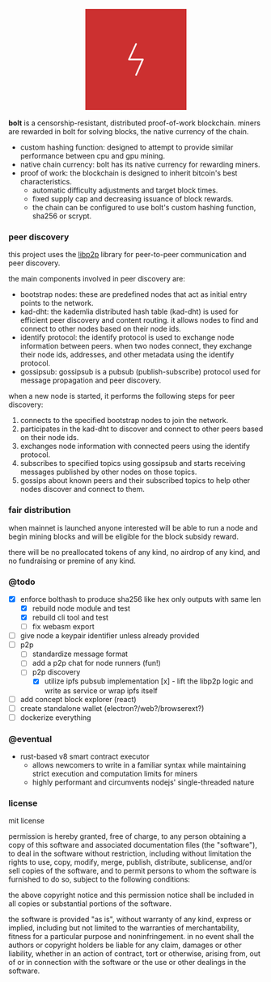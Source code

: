 <p align="center">
  <img src="assets/logo-red-bg.svg" height="200">
</p>

**bolt** is a censorship-resistant, distributed proof-of-work blockchain. miners
are rewarded in bolt for solving blocks, the native currency of the chain.

- custom hashing function: designed to attempt to provide similar performance between cpu and gpu mining.
- native chain currency: bolt has its native currency for rewarding miners.
- proof of work: the blockchain is designed to inherit bitcoin's best characteristics.
  - automatic difficulty adjustments and target block times.
  - fixed supply cap and decreasing issuance of block rewards.
  - the chain can be configured to use bolt's custom hashing function, sha256 or scrypt.

### peer discovery

this project uses the [libp2p](https://libp2p.io/) library for peer-to-peer 
communication and peer discovery.

the main components involved in peer discovery are:

- bootstrap nodes: these are predefined nodes that act as initial entry points to the network.
- kad-dht: the kademlia distributed hash table (kad-dht) is used for efficient peer discovery and content routing. it allows nodes to find and connect to other nodes based on their node ids.
- identify protocol: the identify protocol is used to exchange node information between peers. when two nodes connect, they exchange their node ids, addresses, and other metadata using the identify protocol.
- gossipsub: gossipsub is a pubsub (publish-subscribe) protocol used for message propagation and peer discovery.

when a new node is started, it performs the following steps for peer discovery:

1. connects to the specified bootstrap nodes to join the network.
1. participates in the kad-dht to discover and connect to other peers based on their node ids.
1. exchanges node information with connected peers using the identify protocol.
1. subscribes to specified topics using gossipsub and starts receiving messages published by other nodes on those topics.
1. gossips about known peers and their subscribed topics to help other nodes discover and connect to them.


### fair distribution
when mainnet is launched anyone interested will be able to run a node and 
begin mining blocks and will be eligible for the block subsidy reward.

there will be no preallocated tokens of any kind, no airdrop of any kind,
and no fundraising or premine of any kind.

### @todo
- [x] enforce bolthash to produce sha256 like hex only outputs with same len
  - [x] rebuild node module and test
  - [x] rebuild cli tool and test
  - [ ] fix webasm export
- [ ] give node a keypair identifier unless already provided
- [ ] p2p
  - [ ] standardize message format
  - [ ] add a p2p chat for node runners (fun!)
  - [ ] p2p discovery
    - [x] utilize ipfs pubsub implementation
      [x] - lift the libp2p logic and write as service or wrap ipfs itself
- [ ] add concept block explorer (react)
- [ ] create standalone wallet (electron?/web?/browserext?)
- [ ] dockerize everything

### @eventual
- rust-based v8 smart contract executor
  - allows newcomers to write in a familiar syntax while maintaining strict execution and computation limits for miners
  - highly performant and circumvents nodejs' single-threaded nature

### license

mit license

permission is hereby granted, free of charge, to any person obtaining a copy
of this software and associated documentation files (the "software"), to deal
in the software without restriction, including without limitation the rights
to use, copy, modify, merge, publish, distribute, sublicense, and/or sell
copies of the software, and to permit persons to whom the software is
furnished to do so, subject to the following conditions:

the above copyright notice and this permission notice shall be included in all
copies or substantial portions of the software.

the software is provided "as is", without warranty of any kind, express or
implied, including but not limited to the warranties of merchantability,
fitness for a particular purpose and noninfringement. in no event shall the
authors or copyright holders be liable for any claim, damages or other
liability, whether in an action of contract, tort or otherwise, arising from,
out of or in connection with the software or the use or other dealings in the
software.

